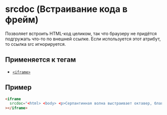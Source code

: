 # srcdoc (Встраивание кода в фрейм)

Позволяет встроить HTML-код целиком, так что браузеру не придётся подгружать что-то по внешней ссылке. Если используется этот атрибут, то ссылка src игнорируется.

## Применяется к тегам

- [`<iframe>`](<../TAGS MEDIA/iframe (ВСТРАИВАНИЕ ФРЕЙМА).md>)

## Пример

```html
<iframe
  srcdoc="<html> <body> <p>Серпантинная волна выстраивает октавер, благодаря широким мелодическим скачкам.</p>"
></iframe>
```

